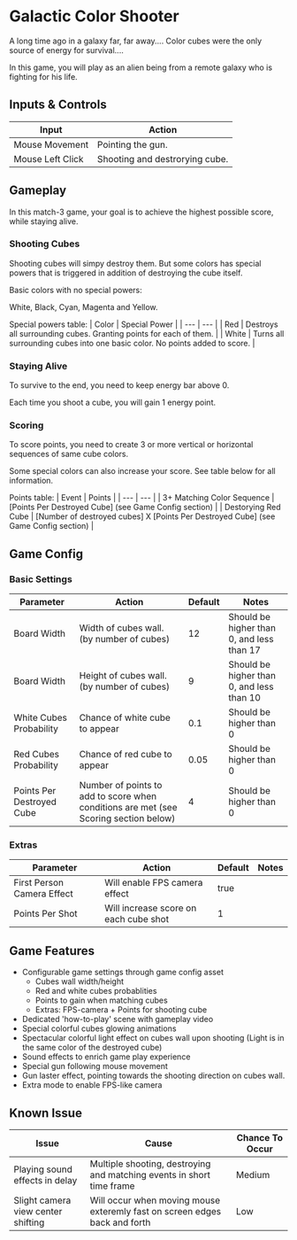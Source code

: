 # Galactic Color Shooter
A long time ago in a galaxy far, far away.... Color cubes were the only source of energy for survival....

In this game, you will play as an alien being from a remote galaxy who is fighting for his life. 

## Inputs & Controls
| Input | Action |
| --- | --- |
| Mouse Movement | Pointing the gun. |
| Mouse Left Click | Shooting and destrorying cube. |

## Gameplay
In this match-3 game, your goal is to achieve the highest possible score, while staying alive.
### Shooting Cubes
Shooting cubes will simpy destroy them. But some colors has special powers that is triggered in addition of destroying the cube itself.

Basic colors with no special powers:

White, Black, Cyan, Magenta and Yellow.

Special powers table:
| Color | Special Power |
| --- | --- |
| Red | Destroys all surrounding cubes. Granting points for each of them. |
| White | Turns all surrounding cubes into one basic color. No points added to score. |

### Staying Alive
To survive to the end, you need to keep energy bar above 0.

Each time you shoot a cube, you will gain 1 energy point.

### Scoring
To score points, you need to create 3 or more vertical or horizontal sequences of same cube colors.

Some special colors can also increase your score. See table below for all information.

Points table:
| Event | Points |
| --- | --- |
| 3+ Matching Color Sequence | [Points Per Destroyed Cube] (see Game Config section) |
| Destorying Red Cube | [Number of destroyed cubes] X [Points Per Destroyed Cube] (see Game Config section) |

## Game Config

### Basic Settings
| Parameter | Action | Default | Notes
| --- | --- | --- | --- |
| Board Width | Width of cubes wall. (by number of cubes) | 12 | Should be higher than 0, and less than 17
| Board Width | Height of cubes wall. (by number of cubes)  | 9 | Should be higher than 0, and less than 10
| White Cubes Probability | Chance of white cube to appear | 0.1 | Should be higher than 0
| Red Cubes Probability | Chance of red cube to appear | 0.05 | Should be higher than 0
| Points Per Destroyed Cube | Number of points to add to score when conditions are met (see Scoring section below)  | 4 | Should be higher than 0

### Extras
| Parameter | Action | Default | Notes
| --- | --- | --- | --- |
| First Person Camera Effect | Will enable FPS camera effect | true | 
| Points Per Shot | Will increase score on each cube shot | 1 |

## Game Features
- Configurable game settings through game config asset
  - Cubes wall width/height
  - Red and white cubes probablities
  - Points to gain when matching cubes
  - Extras: FPS-camera + Points for shooting cube
- Dedicated 'how-to-play' scene with gameplay video
- Special colorful cubes glowing animations
- Spectacular colorful light effect on cubes wall upon shooting (Light is in the same color of the destroyed cube)
- Sound effects to enrich game play experience
- Special gun following mouse movement
- Gun laster effect, pointing towards the shooting direction on cubes wall.
- Extra mode to enable FPS-like camera

## Known Issue
| Issue | Cause | Chance To Occur
| --- | --- | --- |
| Playing sound effects in delay | Multiple shooting, destroying and matching events in short time frame | Medium
| Slight camera view center shifting | Will occur when moving mouse exteremly fast on screen edges back and forth | Low
